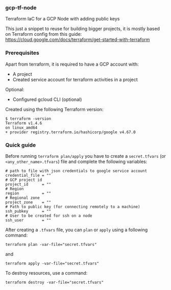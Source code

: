 ### gcp-tf-node
Terraform IaC for a GCP Node with adding public keys

This just a snippet to reuse for building bigger projects, it is mostly based on Terraform config from this guide: https://cloud.google.com/docs/terraform/get-started-with-terraform


### Prerequisites
Apart from terraform, it is required to have a GCP account with:
- A project
- Created service account for terraform activities in a project

Optional:
- Configured gcloud CLI (optional)

Created using the following Terraform version:
```
$ terraform -version
Terraform v1.4.6
on linux_amd64
+ provider registry.terraform.io/hashicorp/google v4.67.0
```

### Quick guide
Before running `terraform plan/apply` you have to create a `secret.tfvars` (or `<any_other_name>.tfvars`) file and complete the following variables:
```
# path to file with json credentials to google service account
credential_file = ""
# GCP project id
project_id      = ""
# Region
region          = ""
# Regional zone
project_zone    = ""
# Path to public key (for connecting remotely to a machine)
ssh_pubkey      = ""
# User to be created for ssh on a node
ssh_user        = ""
```

After creating a `.tfvars` file, you can `plan` or `apply` using a following command:
```
terraform plan -var-file="secret.tfvars"
```
and
```
terraform apply -var-file="secret.tfvars"
```
To destroy resources, use a command:
```
terraform destroy -var-file="secret.tfvars"
```
